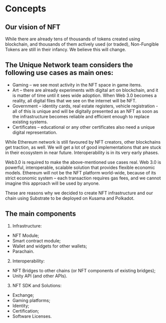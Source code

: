 # Concepts

## Our vision of NFT

While there are already tens of thousands of tokens created using blockchain, and thousands of them actively used (or traded), Non-Fungible Tokens are still in their infancy. We believe this will change.

## The Unique Network team considers the following use cases as main ones:

* Gaming – we see most activity in the NFT space in game items.
* Art – there are already experiments with digital art on blockchain, and it is matter of time until it sees wide adoption. When Web 3.0 becomes a reality, all digital files that we see on the internet will be NFT.
* Government – identity cards, real estate registers, vehicle registration - all of this is unique and will be digitally presented as an NFT as soon as the infrastructure becomes reliable and efficient enough to replace existing systems.
* Certificates – educational or any other certificates also need a unique digital representation.

While Ethereum network is still favoured by NFT creators, other blockchains get traction, as well. We will get a lot of good implementations that are stuck in their ecosystem in near future. Interoperability is in its very early phases.

Web3.0 is required to make the above-mentioned use cases real. Web 3.0 is powerful, interoperable, scalable solution that provides flexible economic models. Ethereum will not be the NFT platform world-wide, because of its strict economic system – each transaction requires gas fees, and we cannot imagine this approach will be used by anyone.

These are reasons why we decided to create NFT infrastructure and our chain using Substrate to be deployed on Kusama and Polkadot.

## The main components

1. Infrastructure:
  * NFT Module;
  * Smart contract module;
  * Wallet and widgets for other wallets;
  * Parachain.
2. Interoperability:
  * NFT Bridges to other chains (or NFT components of existing bridges);
  * Unity API (and other APIs).
3. NFT SDK and Solutions:
  * Exchange;
  * Gaming platforms;
  * Identity;
  * Certification;
  * Software Licenses.